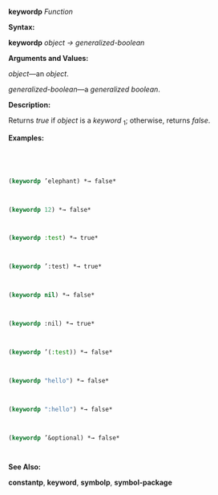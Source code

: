 **keywordp** *Function* 



**Syntax:** 



**keywordp** *object → generalized-boolean* 



**Arguments and Values:** 



*object*—an *object*. 



*generalized-boolean*—a *generalized boolean*. 



**Description:** 



Returns *true* if *object* is a *keyword* <sub>1</sub>; otherwise, returns *false*. 



**Examples:**
```lisp
 



(keywordp ’elephant) *→ false* 



(keywordp 12) *→ false* 



(keywordp :test) *→ true* 



(keywordp ’:test) *→ true* 



(keywordp nil) *→ false* 



(keywordp :nil) *→ true* 



(keywordp ’(:test)) *→ false* 



(keywordp "hello") *→ false* 



(keywordp ":hello") *→ false* 



(keywordp ’&optional) *→ false* 




```
**See Also:** 



**constantp**, **keyword**, **symbolp**, **symbol-package** 







 



 



